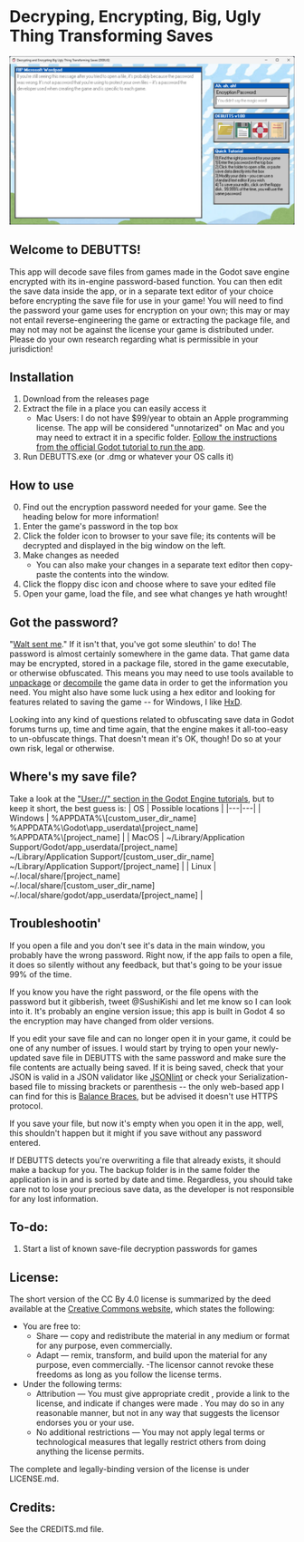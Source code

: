 # Decryping, Encrypting, Big, Ugly Thing Transforming Saves

![DEBUTTS screenshot](ui/screenshot.png "DEBUTTS Screenshot")

## Welcome to DEBUTTS!

This app will decode save files from games made in the Godot save engine encrypted with its in-engine password-based function. You can then edit the save data inside the app, or in a separate text editor of your choice before encrypting the save file for use in your game! You will need to find the password your game uses for encryption on your own; this may or may not entail reverse-engineering the game or extracting the package file, and may not may not be against the license your game is distributed under. Please do your own research regarding what is permissible in your jurisdiction!


## Installation

 1. Download from the releases page
 2. Extract the file in a place you can easily access it
	 - Mac Users: I do not have $99/year to obtain an Apple programming license. The app will be considered "unnotarized" on Mac and you may need to extract it in a specific folder. [Follow the instructions from the official Godot tutorial to run the app](https://docs.godotengine.org/en/stable/tutorials/export/running_on_macos.html#doc-running-on-macos).
 3. Run DEBUTTS.exe (or .dmg or whatever your OS calls it)


## How to use
0. Find out the encryption password needed for your game. See the heading below for more information!
1. Enter the game's password in the top box
2. Click the folder icon to browser to your save file; its contents will be decrypted and displayed in the big window on the left.
3. Make changes as needed
	 - You can also make your changes in a separate text editor then copy-paste the contents into the window.
4. Click the floppy disc icon and choose where to save your edited file
5. Open your game, load the file, and see what changes ye hath wrought!


## Got the password?

"[Walt sent me](https://youtu.be/97oBT_QrJ0M)." If it isn't that, you've got some sleuthin' to do! The password is almost certainly somewhere in the game data.   That game data may be encrypted, stored in a package file, stored in the game executable, or otherwise obfuscated. This means you may need to use tools available to [unpackage](https://github.com/DmitriySalnikov/GodotPCKExplorer) or [decompile](https://github.com/bruvzg/gdsdecomp) the game data in order to get the information you need. You might also have some luck using a hex editor and looking for features related to saving the game -- for Windows, I like [HxD](https://mh-nexus.de/en/hxd/).

Looking into any kind of questions related to obfuscating save data in Godot forums turns up, time and time again, that the engine makes it all-too-easy to un-obfuscate things. That doesn't mean it's OK, though! Do so at your own risk, legal or otherwise.

## Where's my save file?

Take a look at the ["User://" section in the Godot Engine tutorials](https://docs.godotengine.org/en/stable/tutorials/io/data_paths.html), but to keep it short, the best guess is:
| OS | Possible locations |
|---|---|
| Windows | %APPDATA%\\[custom_user_dir_name]<br />  %APPDATA%\\Godot\\app_userdata\\[project_name]<br /> %APPDATA%\\[project_name] |
| MacOS | ~/Library/Application Support/Godot/app_userdata/[project_name]<br /> ~/Library/Application Support/[custom_user_dir_name]<br /> ~/Library/Application Support/[project_name] |
| Linux | ~/.local/share/[project_name]<br /> ~/.local/share/[custom_user_dir_name]<br /> ~/.local/share/godot/app_userdata/[project_name] |

## Troubleshootin'

If you open a file and you don't see it's data in the main window, you probably have the wrong password. Right now, if the app fails to open a file, it does so silently without any feedback, but that's going to be your issue 99% of the time.

If you know you have the right password, or the file opens with the password but it gibberish, tweet @SushiKishi and let me know so I can look into it. It's probably an engine version issue; this app is built in Godot 4 so the encryption may have changed from older versions.

If you edit your save file and can no longer open it in your game, it could be one of any number of issues. I would start by trying to open your newly-updated save file in DEBUTTS with the same password and make sure the file contents are actually being saved.  If it is being saved, check that your JSON is valid in a JSON validator like [JSONlint](https://jsonlint.com/) or check your Serialization-based file to missing brackets or parenthesis -- the only web-based app I can find for this is [Balance Braces](http://balancebraces.com/), but be advised it doesn't use HTTPS protocol.

If you save your file, but now it's empty when you open it in the app, well, this shouldn't happen but it might if you save without any password entered.

If DEBUTTS detects you're overwriting a file that already exists, it should make a backup for you. The backup folder is in the same folder the application is in and is sorted by date and time. Regardless, you should take care not to lose your precious save data, as the developer is not responsible for any lost information.

## To-do:
1. Start a list of known save-file decryption passwords for games

## License:
The short version of the CC By 4.0 license is summarized by the deed available at the [Creative Commons website](https://creativecommons.org/licenses/by/4.0/deed.en), which states the following:
	
- You are free to:
	- Share — copy and redistribute the material in any medium or format for any purpose, even commercially.
	- Adapt — remix, transform, and build upon the material for any purpose, even commercially.
	-The licensor cannot revoke these freedoms as long as you follow the license terms.
- Under the following terms:
	- Attribution — You must give appropriate credit , provide a link to the license, and indicate if changes were made . You may do so in any reasonable manner, but not in any way that suggests the licensor endorses you or your use.
	- No additional restrictions — You may not apply legal terms or technological measures that legally restrict others from doing anything the license permits.

The complete and legally-binding version of the license is under LICENSE.md.

## Credits:
See the CREDITS.md file.
